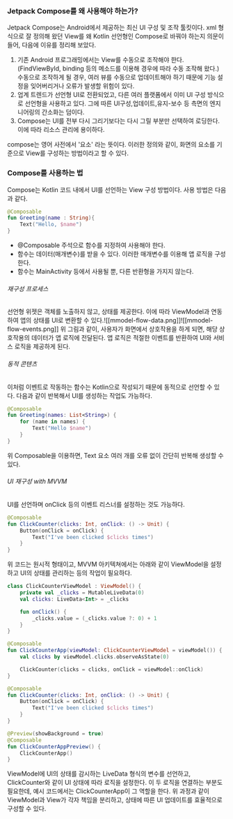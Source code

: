 ### Jetpack Compose를 왜 사용해야 하는가?
Jetpack Compose는 Android에서 제공하는 최신 UI 구성 및 조작 툴킷이다.
xml 형식으로 잘 정의해 왔던 View를 왜 Kotlin 선언형인 Compose로 바꿔야 하는지 의문이 들어, 다음에 이유를 정리해 보았다.

1. 기존 Android 프로그래밍에서는 View를 수동으로 조작해야 한다.(FindViewById, binding 등의 메소드를 이용해 경우에 따라 수동 조작해 왔다.) 수동으로 조작하게 될 경우, 여러 뷰를 수동으로 업데이트해야 하기 때문에 기능 설정을 잊어버리거나 오류가 발생할 위험이 있다.
2. 업계 트렌드가 선언형 UI로 전환되었고, 다른 여러 플랫폼에서 이미 UI 구성 방식으로 선언형을 사용하고 있다. 그에 따른 UI구성,업데이트,유지-보수 등 측면의 엔지니어링의 간소화는 덤이다.
3. Compose는 UI를 전부 다시 그리기보다는 다시 그릴 부분만 선택하여 로딩한다. 이에 따라 리소스 관리에 용이하다.

compose는 영어 사전에서 '요소' 라는 뜻이다. 이러한 정의와 같이, 화면의 요소를 기준으로 View를 구성하는 방법이라고 할 수 있다.
### Compose를 사용하는 법
Compose는 Kotlin 코드 내에서 UI를 선언하는 View 구성 방법이다. 사용 방법은 다음과 같다.
```Kotlin
@Composable
fun Greeting(name : String){
	Text("Hello, $name")
}
```
- @Composable 주석으로 함수를 지정하여 사용해야 한다.
- 함수는 데이터(매개변수)를 받을 수 있다. 이러한 매개변수를 이용해 앱 로직을 구성한다.
- 함수는 MainActivity 등에서 사용될 뿐, 다른 반환형을 가지지 않는다.️
###### 재구성 프로세스
선언형 위젯은 객체를 노출하지 않고, 상태를 제공한다. 이에 따라 ViewModel과 연동하여 앱의 상태를 UI로 변환할 수 있다.![[mmodel-flow-data.png]]![[mmodel-flow-events.png]]
위 그림과 같이, 사용자가 화면에서 상호작용을 하게 되면, 해당 상호작용의 데이터가 앱 로직에 전달된다. 앱 로직은 적절한 이벤트를 반환하여 UI와 서비스 로직을 제공하게 된다.

###### 동적 콘텐츠
이처럼 이벤트로 작동하는 함수는 Kotlin으로 작성되기 때문에 동적으로 선언할 수 있다. 다음과 같이 반복해서 UI를 생성하는 작업도 가능하다.
```Kotlin
@Composable  
fun Greeting(names: List<String>) {
	for (name in names) {
		Text("Hello $name")
	}  
}
```
위 Composable을 이용하면, Text 요소 여러 개를 오류 없이 간단히 반복해 생성할 수 있다.

###### UI 재구성 with MVVM
UI를 선언하며 onClick 등의 이벤트 리스너를 설정하는 것도 가능하다.
```Kotlin
@Composable  
fun ClickCounter(clicks: Int, onClick: () -> Unit) {
	Button(onClick = onClick) {
		Text("I've been clicked $clicks times")
	}  
}
```
위 코드는 원시적 형태이고, MVVM 아키텍쳐에서는 아래와 같이 ViewModel을 설정하고 UI의 상태를 관리하는 등의 작업이 필요하다.

```Kotlin
class ClickCounterViewModel : ViewModel() {
    private val _clicks = MutableLiveData(0)
    val clicks: LiveData<Int> = _clicks

    fun onClick() {
        _clicks.value = (_clicks.value ?: 0) + 1
    }
}

@Composable
fun ClickCounterApp(viewModel: ClickCounterViewModel = viewModel()) {
    val clicks by viewModel.clicks.observeAsState(0)

    ClickCounter(clicks = clicks, onClick = viewModel::onClick)
}

@Composable️
fun ClickCounter(clicks: Int, onClick: () -> Unit) {
    Button(onClick = onClick) {
        Text("I've been clicked $clicks times")
    }
}

@Preview(showBackground = true)
@Composable
fun ClickCounterAppPreview() {
    ClickCounterApp()
}

```
ViewModel에 UI의 상태를 감시하는 LiveData 형식의 변수를 선언하고, ClickCounter와 같이  UI 상태에 따라 로직을 설정한다. 이 두 로직을 연결하는 부분도 필요한데, 예시 코드에서는 ClickCounterApp이 그 역할을 한다.
위 과정과 같이 ViewModel과 View가 각자 책임을 분리하고, 상태에 따른 UI 업데이트를 효율적으로 구성할 수 있다.️